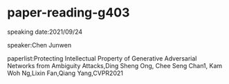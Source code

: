 # paper-reading-g403

speaking date:2021/09/24

speaker:Chen Junwen

paperlist:Protecting Intellectual Property of Generative Adversarial Networks from Ambiguity Attacks,Ding Sheng Ong, Chee Seng Chan1, Kam Woh Ng,Lixin Fan,Qiang Yang,CVPR2021

